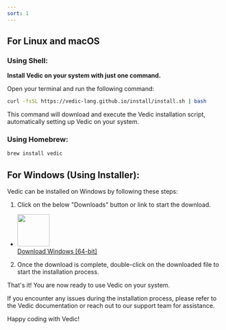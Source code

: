 ```yaml
---
sort: 1
---
```


## For Linux and macOS

### Using Shell:

**Install Vedic on your system with just one command.**

Open your terminal and run the following command:

```bash
curl -fsSL https://vedic-lang.github.io/install/install.sh | bash
```

This command will download and execute the Vedic installation script, automatically setting up Vedic on your system.

### Using Homebrew:

```bash
brew install vedic
```

## For Windows (Using Installer):

Vedic can be installed on Windows by following these steps:

1. Click on the below "Downloads" button or link to start the download.

- <a href="https://github.com/vedic-lang/vedic/releases/latest/download/vedic-win-x86_64-installer.msi">
   <img src="assets/images/win-download-button.png" height="75"/>
   <br>Download Windows [64-bit]
</a>
   
2. Once the download is complete, double-click on the downloaded file to start the installation process.

That's it! You are now ready to use Vedic on your system.

If you encounter any issues during the installation process, please refer to the Vedic documentation or reach out to our support team for assistance.

Happy coding with Vedic!
